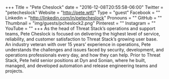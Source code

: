+++
Title = "Pete Cheslock"
date = "2016-12-08T20:55:58-06:00"
Twitter = "petecheslock"
Website = "http://pete.wtf/"
Type = "guest"
Facebook = ""
Linkedin = "http://linkedin.com/in/petecheslock"
Pronouns = ""
GitHub = ""
Thumbnail = "img/guests/pcheslock2.png"
Pinterest = ""
Instagram = ""
YouTube = ""
+++
As the head of Threat Stack’s operations and support teams, Pete Cheslock is focused on delivering the highest level of service, reliability, and customer satisfaction to Threat Stack’s growing user base. An industry veteran with over 15 years’ experience in operations, Pete understands the challenges and issues faced by security, development, and operations professionals every day, and how they can help. Prior to Threat Stack, Pete held senior positions at Dyn and Sonian, where he built, managed, and developed automation and release engineering teams and projects.
